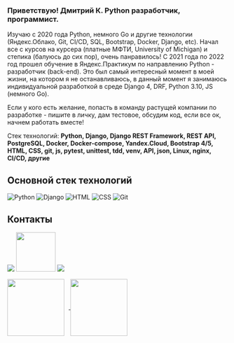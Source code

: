 ### Приветствую! Дмитрий К. Python разработчик, программист.
Изучаю с 2020 года Python, немного Go и другие технологии (Яндекс.Облако, Git, CI/CD, SQL, Bootstrap, Docker, Django, etc).
Начал все с курсов на курсера (платные МФТИ, University of Michigan) и степика (балуюсь до сих пор), очень панравилось! C 2021 года по 2022 год прошел обучение в Яндекс.Практикум по направлению Python - разработчик (back-end). Это был самый интересный момент в моей жизни, на котором я не останавливаюсь, в данный момент я занимаюсь индивидуальной разработкой в среде Django 4, DRF, Python 3.10, JS (немного Go).

Если у кого есть желание, попасть в команду растущей компании по разработке - пишите в личку, дам тестовое, обсудим код, если все ок, начнем работать вместе!

Стек технологий: 
**Python, Django, Django REST Framework, REST API, PostgreSQL, Docker, Docker-compose, Yandex.Cloud, Bootstrap 4/5, HTML, CSS, git, js, pytest, unittest, tdd, venv, API, json, Linux, nginx, CI/CD, другие**

## Основной стек технологий
![Python](/svg/python.svg)
![Django](/svg/django.svg)
![HTML](/svg/html-5.svg)
![CSS](/svg/css3.svg)
![Git](/svg/git.svg)


## Контакты
[<img src="./svg/telegram.svg">](https://t.me/Dmitriy_id)
[<img src="./svg/gmail.svg" width="90px" height="90px">](mailto:thebrootos@gmail.com)
[<img src="./svg/Linkedin.svg">](https://www.linkedin.com/in/dmitriy-klepikov/)


<div>
<a href="https://github-readme-stats.vercel.app/api?username=ecmek&hide=contribs&show_icons=true&theme=dark">
  <img  align="center" height="130" style="margin-right: 10px" src="https://github-readme-stats.vercel.app/api?username=themasterid&hide=contribs&show_icons=true&theme=dark" />
</a>
<a href="https://github-readme-stats.vercel.app/api/top-langs/?username=ecmek&layout=compact&theme=dark">
  <img align="center" height="130" src="https://github-readme-stats.vercel.app/api/top-langs/?username=themasterid&layout=compact&theme=dark" />
</a>
</div>
